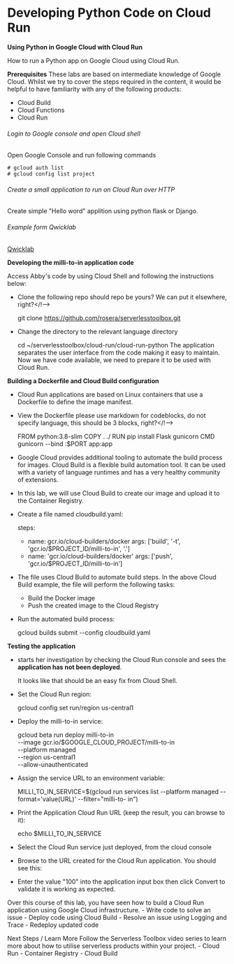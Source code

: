 # Developing Python Code on Cloud Run
**Using Python in Google Cloud with Cloud Run**

How to run a Python app on Google Cloud using Cloud Run.

**Prerequisites**
These labs are based on intermediate knowledge of Google Cloud. 
Whilst we try to cover the steps required in the content, 
it would be helpful to have familiarity with any of the following products:

- Cloud Build
- Cloud Functions
- Cloud Run

###### Login to Google console and open Cloud shell
Open Google Console and run following commands

    # gcloud auth list
    # gcloud config list project
    
###### Create a small application to run on Cloud Run over HTTP

Create simple "Hello word" applition using python flask or Django.

###### Example form Qwicklab
[Qwicklab](https://www.qwiklabs.com/focuses/12677?catalog_rank=%7B%22rank%22%3A3%2C%22num_filters%22%3A0%2C%22has_search%22%3Atrue%7D&parent=catalog&search_id=6083462)

**Developing the milli-to-in application code**

Access Abby's code by using Cloud Shell and following the instructions below:
- Clone the following repo <!--> should repo be yours? We can put it elsewhere, right?</!-->


    git clone https://github.com/rosera/serverlesstoolbox.git
- Change the directory to the relevant language directory


    cd ~/serverlesstoolbox/cloud-run/cloud-run-python
    The application separates the user interface from the code making it easy to maintain. 
    Now we have code available, we need to prepare it to be used with Cloud Run.

**Building a Dockerfile and Cloud Build configuration**

- Cloud Run applications are based on Linux containers that use a Dockerfile to 
    define the image manifest.
- View the Dockerfile <!-->please use markdown for codeblocks, do not specify language, 
    this should be 3 blocks, right?</!-->    
    
    
    FROM python:3.8-slim
    COPY . ./
    RUN pip install Flask gunicorn
    CMD gunicorn --bind :$PORT app:app
    
- Google Cloud provides additional tooling to automate the build process for images. 
    Cloud Build is a flexible build automation tool. It can be used with a variety of 
    language runtimes and has a very healthy community of extensions.    

- In this lab, we will use Cloud Build to create our image and upload it to the Container Registry.
    
- Create a file named cloudbuild.yaml:
 
    
    steps:
    - name: gcr.io/cloud-builders/docker
      args: ['build', '-t', 'gcr.io/$PROJECT_ID/milli-to-in', '.']
    - name: 'gcr.io/cloud-builders/docker'
      args: ['push', 'gcr.io/$PROJECT_ID/milli-to-in']    
      
- The file uses Cloud Build to automate build steps. In the above Cloud Build example, 
    the file will perform the following tasks:     
    - Build the Docker image
    - Push the created image to the Cloud Registry     

- Run the automated build process:

    
    gcloud builds submit --config cloudbuild.yaml

**Testing the application**
- starts her investigation by checking the Cloud Run console and 
   sees the **application has not been deployed**.    
   
   It looks like that should be an easy fix from Cloud Shell.          
- Set the Cloud Run region:
    
    
    gcloud config set run/region us-central1
- Deploy the milli-to-in service:


    gcloud beta run deploy milli-to-in \
    --image gcr.io/$GOOGLE_CLOUD_PROJECT/milli-to-in \
    --platform managed \
    --region us-central1 \
    --allow-unauthenticated   

- Assign the service URL to an environment variable:
   
   
    MILLI_TO_IN_SERVICE=$(gcloud run services list 
    --platform managed --format='value(URL)' --filter="milli-to- in")
- Print the Application Cloud Run URL (keep the result, you can browse to it):


    echo $MILLI_TO_IN_SERVICE
- Select the Cloud Run service just deployed, from the cloud console

- Browse to the URL created for the Cloud Run application. You should see this:

- Enter the value "100" into the application input box then click 
  Convert to validate it is working as expected.    

Over this course of this lab, you have seen how to build a Cloud Run application 
using Google Cloud infrastructure.
    - Write code to solve an issue
    - Deploy code using Cloud Build
    - Resolve an issue using Logging and Trace
    - Redeploy updated code

Next Steps / Learn More
Follow the Serverless Toolbox video series to learn more about how to utilise 
serverless products within your project.
    - Cloud Run
    - Container Registry
    - Cloud Build   
                      